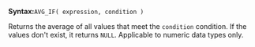 **Syntax:**`AVG_IF( expression, condition )`

Returns the average of all values that meet the `condition` condition. If the values don't exist, it returns `NULL`. Applicable to numeric data types only.